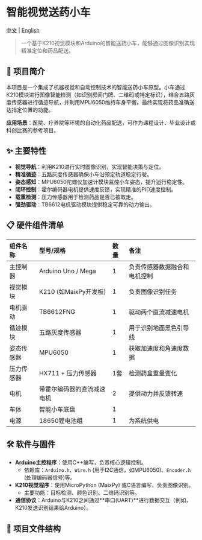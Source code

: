 # 智能视觉送药小车

[中文](README.md) | [English](README_EN.md) <!-- 如果要做双语介绍，可以加这个 -->

> 一个基于K210视觉模块和Arduino的智能送药小车，能够通过图像识别实现精准定位和药品配送。

## 🚀 项目简介

本项目是一个集成了机器视觉和自动控制技术的智能送药小车原型。小车通过K210模块进行图像智能检测（如识别房间门牌、二维码或特定标识），结合五路灰度传感器进行循迹导航，并利用MPU6050维持车身平衡。最终实现将药品准确送达指定位置的功能。

**应用场景**：医院、疗养院等环境的自动化药品配送，可作为课程设计、毕业设计或科创比赛的参考项目。

## ✨ 主要特性

- **视觉导航**：利用K210进行实时图像识别，实现智能决策与定位。
- **精准循迹**：五路灰度传感器确保小车沿预定轨道稳定行驶。
- **姿态感知**：MPU6050陀螺仪加速计模块监控小车姿态，提升运行稳定性。
- **闭环控制**：霍尔编码器电机提供速度反馈，实现精准的PID速度控制。
- **载重检测**：压力传感器用于检测药品是否已被取走。
- **强劲驱动**：TB6612电机驱动模块提供稳定可靠的动力输出。

## 📋 硬件组件清单

| 组件名称 | 型号/规格 | 数量 | 备注 |
| :--- | :--- | :--- | :--- |
| 主控制器 | Arduino Uno / Mega | 1 | 负责传感器数据融合和电机控制 |
| 视觉模块 | K210 (如MaixPy开发板) | 1 | 负责图像识别任务 |
| 电机驱动 | TB6612FNG | 1 | 驱动两个直流减速电机 |
| 循迹模块 | 五路灰度传感器 | 1 | 用于识别地面黑色引导线 |
| 姿态传感器 | MPU6050 | 1 | 获取加速度和角速度数据 |
| 压力传感器 | HX711 + 压力传感器 | 1套 | 检测药盒重量变化 |
| 电机 | 带霍尔编码器的直流减速电机 | 2 | 提供动力并反馈转速 |
| 车体 | 智能小车底盘 | 1 | |
| 电源 | 18650锂电池组 | 1 | 为系统供电 |

## 🛠️ 软件与固件

- **Arduino主控程序**：使用C++编写，负责核心逻辑控制。
    - 依赖库：`Arduino.h`、`Wire.h` (用于I2C通信，如MPU6050)、`Encoder.h` (处理编码器信号)等。
- **K210视觉程序**：使用MicroPython (MaixPy) 或C语言编写，负责图像识别。
    - 主要功能：目标检测、颜色识别、二维码识别等。
- **通信协议**：Arduino与K210之间通过**串口(UART)**进行数据交互（例如，K210发送识别结果给Arduino）。

## 📁 项目文件结构
